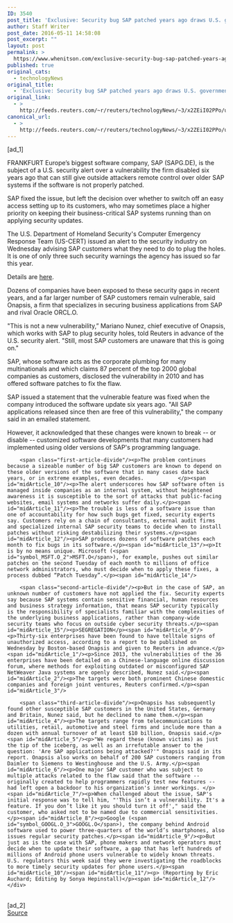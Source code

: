 ```yaml
---
ID: 3540
post_title: 'Exclusive: Security bug SAP patched years ago draws U.S. government alert'
author: Staff Writer
post_date: 2016-05-11 14:58:08
post_excerpt: ""
layout: post
permalink: >
  https://www.whenitson.com/exclusive-security-bug-sap-patched-years-ago-draws-u-s-government-alert/
published: true
original_cats:
  - technologyNews
original_title:
  - 'Exclusive: Security bug SAP patched years ago draws U.S. government alert'
original_link:
  - >
    http://feeds.reuters.com/~r/reuters/technologyNews/~3/x2ZEiI02PPo/us-cyber-sap-se-exclusive-idUSKCN0Y21P1
canonical_url:
  - >
    http://feeds.reuters.com/~r/reuters/technologyNews/~3/x2ZEiI02PPo/us-cyber-sap-se-exclusive-idUSKCN0Y21P1
---
```

 [ad_1]
<br><div id="articleText">
<span id="midArticle_start"/>

<span id="midArticle_0"/><span class="focusParagraph" readability="6"><p><span class="articleLocation">FRANKFURT</span> Europe’s biggest software company, SAP (<span id="symbol_SAPG.DE_0">SAPG.DE</span>), is the subject of a U.S. security alert over a vulnerability the firm disabled six years ago that can still give outside attackers remote control over older SAP systems if the software is not properly patched.</p></span><span id="midArticle_1"/><p>SAP fixed the issue, but left the decision over whether to switch off an easy access setting up to its customers, who may sometimes place a higher priority on keeping their business-critical SAP systems running than on applying security updates. </p><span id="midArticle_2"/><p>The U.S. Department of Homeland Security's Computer Emergency Response Team (US-CERT) issued an alert to the security industry on Wednesday advising SAP customers what they need to do to plug the holes. It is one of only three such security warnings the agency has issued so far this year.</p><span id="midArticle_3"/><p>Details are <a href="https://www.us-cert.gov/ncas/alerts/TA16-132A">here</a>. </p><span id="midArticle_4"/><p>Dozens of companies have been exposed to these security gaps in recent years, and a far larger number of SAP customers remain vulnerable, said Onapsis, a firm that specializes in securing business applications from SAP and rival Oracle ORCL.O.    </p><span id="midArticle_5"/><p>"This is not a new vulnerability,” Mariano Nunez, chief executive of Onapsis, which works with SAP to plug security holes, told Reuters in advance of the U.S. security alert. "Still, most SAP customers are unaware that this is going on."</p><span id="midArticle_6"/><p>SAP, whose software acts as the corporate plumbing for many multinationals and which claims 87 percent of the top 2000 global companies as customers, disclosed the vulnerability in 2010 and has offered software patches to fix the flaw.</p><span id="midArticle_7"/><p>SAP issued a statement that the vulnerable feature was fixed when the company introduced the software update six years ago. "All SAP applications released since then are free of this vulnerability," the company said in an emailed statement.</p><span id="midArticle_8"/><p>However, it acknowledged that these changes were known to break -- or disable -- customized software developments that many customers had implemented using older versions of SAP's programming language.</p><span id="midArticle_9"/>
        
        <span class="first-article-divide"/><p>The problem continues because a sizeable number of big SAP customers are known to depend on these older versions of the software that in many cases date back years, or in extreme examples, even decades.           </p><span id="midArticle_10"/><p>The alert underscores how SAP software often is managed inside companies as an internal system, without heightened awareness it is susceptible to the sort of attacks that public-facing websites, email systems and networks suffer daily.</p><span id="midArticle_11"/><p>The trouble is less of a software issue than one of accountability for how such bugs get fixed, security experts say. Customers rely on a chain of consultants, external audit firms and specialized internal SAP security teams to decide when to install patches without risking destabilizing their systems.</p><span id="midArticle_12"/><p>SAP produces dozens of software patches each month to fix bugs in its software.</p><span id="midArticle_13"/><p>It is by no means unique. Microsoft (<span id="symbol_MSFT.O_2">MSFT.O</span>), for example, pushes out similar patches on the second Tuesday of each month to millions of office network administrators, who must decide when to apply these fixes, a process dubbed “Patch Tuesday”.</p><span id="midArticle_14"/>
        
        <span class="second-article-divide"/><p>But in the case of SAP, an unknown number of customers have not applied the fix. Security experts say because SAP systems contain sensitive financial, human resources and business strategy information, that means SAP security typically is the responsibility of specialists familiar with the complexities of the underlying business applications, rather than company-wide security teams who focus on outside cyber security threats.</p><span id="midArticle_15"/><p>SEGREGATION</p><span id="midArticle_0"/><p>Thirty-six enterprises have been found to have telltale signs of unauthorized access, according to a report to be published on Wednesday by Boston-based Onapsis and given to Reuters in advance.</p><span id="midArticle_1"/><p>Since 2013, the vulnerabilities of the 36 enterprises have been detailed on a Chinese-language online discussion forum, where methods for exploiting outdated or misconfigured SAP NetWeaver Java systems are openly described, Nunez said.</p><span id="midArticle_2"/><p>The targets were both prominent Chinese domestic companies and foreign joint ventures, Reuters confirmed.</p><span id="midArticle_3"/>
        
        <span class="third-article-divide"/><p>Onapsis has subsequently found other susceptible SAP customers in the United States, Germany and Britain, Nunez said, but he declined to name them.</p><span id="midArticle_4"/><p>The targets range from telecommunications to utilities, retail, automotive and steel firms and include more than a dozen with annual turnover of at least $10 billion, Onapsis said.</p><span id="midArticle_5"/><p>"We regard these (known victims) as just the tip of the iceberg, as well as an irrefutable answer to the question: 'Are SAP applications being attacked?'" Onapsis said in its report. Onapsis also works on behalf of 200 SAP customers ranging from Daimler to Siemens to Westinghouse and the U.S. Army.</p><span id="midArticle_6"/><p>One major SAP customer who was subject to multiple attacks related to the flaw said that the software -- originally created to help programmers rapidly test new features -- had left open a backdoor to his organization's inner workings. </p><span id="midArticle_7"/><p>When challenged about the issue, SAP's initial response was to tell him, "'This isn’t a vulnerability. It's a feature. If you don’t like it you should turn it off'," said the customer, who asked not to be named due to commercial sensitivities.  </p><span id="midArticle_8"/><p>Google (<span id="symbol_GOOGL.O_3">GOOGL.O</span>), the company behind Android software used to power three-quarters of the world’s smartphones, also issues regular security patches.</p><span id="midArticle_9"/><p>But just as is the case with SAP, phone makers and network operators must decide when to update their software, a gap that has left hundreds of millions of Android phone users vulnerable to widely known threats. U.S. regulators this week said they were investigating the roadblocks to more timely security updates for phone users.</p><span id="midArticle_10"/><span id="midArticle_11"/><p> (Reporting by Eric Auchard; Editing by Sonya Hepinstall)</p><span id="midArticle_12"/></div>
<br>[ad_2]
<br><a href="http://feeds.reuters.com/~r/reuters/technologyNews/~3/x2ZEiI02PPo/us-cyber-sap-se-exclusive-idUSKCN0Y21P1">Source </a>